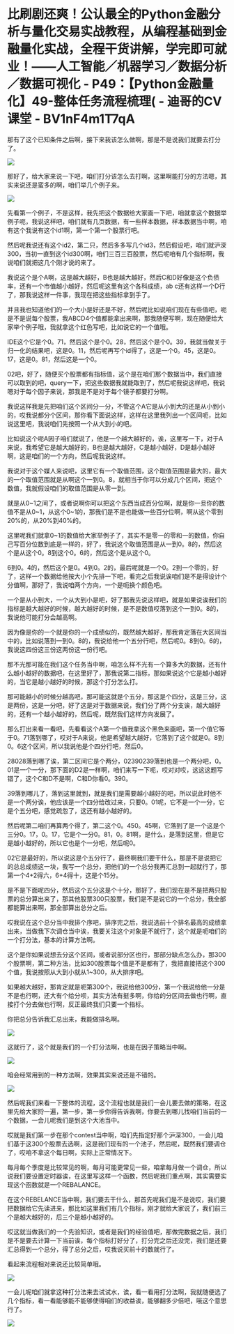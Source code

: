 # 比刷剧还爽！公认最全的Python金融分析与量化交易实战教程，从编程基础到金融量化实战，全程干货讲解，学完即可就业！——人工智能／机器学习／数据分析／数据可视化 - P49：【Python金融量化】49-整体任务流程梳理( - 迪哥的CV课堂 - BV1nF4m1T7qA

那有了这个已知条件之后啊，接下来我该怎么做啊，那是不是说我们就要去打分了。

![](img/f96284ae19031c4b14dd19d5eb556aeb_1.png)

那好了，给大家来说一下吧，咱们打分该怎么去打啊，这里啊能打分的方法嗯，其实来说还是蛮多的啊，咱们举几个例子来。



![](img/f96284ae19031c4b14dd19d5eb556aeb_3.png)

先看第一个例子，不是这样，我先把这个数据给大家画一下吧，咱就拿这个数据举例子呃，我说这样吧，咱们就有几页数据，有一些样本数据，样本数据当中啊，咱有这个我说有这个id1啊，第一个第一个股票行吧。

然后呢我说还有这个id2，第二只，然后多多写几个id3，然后假设吧，咱们就沪深300，当初一直到这个id300啊，咱们三百三百股票，然后呢咱有几个指标啊，我说咱们就把这几个刚才说的来了。

我说这个是个A啊，这是越大越好，B也是越大越好，然后C和D好像是这个负债率，还有一个市值越小越好，然后呢这里有这个各科成绩，ab c还有这样一个D行了，那我说这样一件事，我现在把这些指标拿到手了。

并且我也知道他们的一个大小是好还是不好，然后呢比如说咱们现在有些值吧，呃是不是说每个股票，我ABCD4个值都能拿出来啊，那我随便写啊，现在随便给大家举个例子哦，我就拿这个红色写吧，比如说它的一个值哦。

IDE这个它是个0。71，然后这个是个0。28，然后这个是个0。39，我就当做关于归一化的结果吧，这是0。11，然后呢再写个id得了，这是一个0。45，这是0。17，这是0。81，然后这是一个0。

02吧，好了，随便买个股票都有指标值，这个是在咱们那个数据当中，我们直接可以取到的吧，query一下，把这些数据我就能取到了，然后呢我说这样吧，我说嗯对于每个因子来说，那我是不是对于每个镜子都要打分啊。

我说这样我是先把咱们这个区间分一分，不管这个A它是从小到大的还是从小到小的，哎我说都分个区间，那你看下面说这样，这样在这里我列出一个区间呃，比如说这里吧，我说咱们先按照一个从大到小的吧。

比如说这个呃A因子咱们就说了，他是一个越大越好的，诶，这里写一下，对于A来说，我希望它是越大越好的，B也是越大越好，C是越小越好，D是越小越好啊，这是咱们的一个方向，然后呢我说这样。

我说对于这个媒人来说吧，这里它有一个取值范围，这个取值范围是最大的，最大的一个取值范围就是从啊这个一到0。8，就相当于你可以分成几个区间，把这个数值，我就假设咱们的取值范围是从零一到。

就是从0~1之间了，或者说啊你可以把这个东西当成百分位啊，就是你一旦你的数值不是从0~1，从这个0~1的，那我们是不是也能做一些百分位啊，啊从这个零到20%的，从20%到40%的。

这里呢我们就拿0~1的数值给大家举例子了，其实不是零一的零和一的数值，你自己写百分位数到底是一样的，好了，我说这个取值范围是从一到0。8的，然后这个是从这个0。8到这个0。6的，然后这个是从这个0。

6到0。4的，然后这个是0。4到0。2的，最后呢就是一个0。2到一个零的，好了，这样一个数据给他按大小个先排一下吧，看完之后我说诶咱们是不是得设计个分值啊，那好了，我说咱两个方向，一个是呃换个颜色吧。

一个是从小到大，一个从大到小是吧，好了那我先说这样吧，就是如果说诶我们的指标是越大越好的时候，越大越好的时候，是不是数值哎落到这个一到0。8的，我说他可能打分会越高啊。

因为像是你的一个就是你的一个成绩似的，既然越大越好，那我肯定落在大区间当中的，比如说落到一到0。8的，我说给他一个五分行吧，然后呢0。8到0。6的，我说这四份这三份这两份这一份行吧。

那不光那可能在我们这个任务当中啊，咱怎么样不光有一个算多大的数据，还有什么越小越好的数据吧，在这里好了，那我说第二指标，那如果说这个它是越小越好的，当它是越小越好的时候，那这个打分怎么打。

那可能越小的时候分越高吧，那可能这就是个五分，那这是个四分，这是三分，这是两份，这是一分吧，好了这是对于数据来说，我们分了两个分支诶，越大越好的，还有一个越小越好的，然后呢，既然我们这样方向发展了。

那么打出来看一看吧，先看看这个A第一个值我拿这个黑色来画吧，第一个值它等于0。71落到哪了，哎对于A来说，他是希望越大越好，它落到了这个就是0。8到0。6这个区间，所以我说他是个四分行吧，然后0。

28028落到哪了诶，第二区间它是个两分，02390239落到也是一个两分吧，0。01是一个一分，那下面的D2是一样啊，咱们来写一下呃，哎对对哎，这这这题写错了，这个C和D不是啊，C和D你看0。390。

39落到哪儿了，落到这里就到，就是我们是需要越小越好的吧，所以说此时他不是一个两分诶，他应该是一个四分给改过来，只要0。01呢，它不是一个一分，它是个五分吧，感觉疏忽了，这还有越小越好的。

然后呢第二咱们再算两个得了，第二这个0。450。45啊，它落到了是一个这是个三分0。17，0。17，它是个一分0。81，0。81啊，是什么，是落到这里，但是它是越小越好的，所以它也是个一分吧，然后呢0。

02它是最好的，所以说这是个五分行了，最终啊我们要干什么，那是不是说把它的总总成绩这一块，我写一个总分，把他们的一个总分我再汇总到一起就行了，那第一个4+2得六，6+4得十，这是个15分。

是不是下面呢四分，然后这个五分这是个十分，那好了，我们现在是不是把两只股票的总分算出来了，那其他股票300只股票，我们是不是说它的一个总分，我全部都能算出来啊，那全部算出总分之后。

哎我说在这个总分当中我排个序吧，排序完之后，我说选前十个排名最高的成绩拿出来，当做我下次调仓当中诶，我要关注这个对象是不就行了，这个就是呃咱们的一个打分法，基本的计算方法啊。

这个是你如果说想去分这个区间，或者说部分区也行，那部分缺点怎么办，那300个股票啊，第二种方法，比如300股票每个值是不是都有了，我把直接把这个300个值，我说按照从大到小就从1~300，从大排序吧。

如果越大越好，那肯定就是呃第300个，我说给他300分，第一个我说给他一分是不是也行啊，还大有个给分呗，其实方法有挺多啊，你给的分区间去做也行啊，直接打个分去做也行啊，反正最终我们只要一个指标。

你把总分告诉我汇总出来，我能做排名啊。

![](img/f96284ae19031c4b14dd19d5eb556aeb_5.png)

这就行了，这个就是我们的一个打分法啊，也是在因子策略当中啊。

![](img/f96284ae19031c4b14dd19d5eb556aeb_7.png)

咱会经常用到的一种方法啊，效果其实来说还是不错的。

![](img/f96284ae19031c4b14dd19d5eb556aeb_9.png)

然后呢我们来看一下整体的流程，这个流程也就是我们一会儿要去做的策略，在这里先给大家捋一遍，第一步，第一步你得告诉我啊，你要去到哪儿找咱们当前的一个数据，一会儿呢我们是到这个大池当中。

哎就是我们第一步在那个contest当中啊，咱们先指定好那个沪深300，一会儿咱们基于这300个股票去选啊，这是我们现有的一个池子，然后呢，既然我们要调仓了，哎咱不拿这个每日啊，实际上正常情况下。

每月每个季度是比较常见的啊，每月可能更常见一些，咱拿每月做一个调仓，所以说我们要设置定时器诶，在这里写这样一个函数，然后呢我们重点啊，其实需要实现这个函数就是一个REBALANCE。

在这个REBELANCE当中啊，我们要去干什么，那首先呢我们是不是说哎，我们要把数据给它先读进来，那比如这里我们有几个指标，刚才就给大家说了，我们前三个是越大越好的，后三个是越小越好的。

哎这就当做我们的一个先验知识，或者是我们的经验值吧，那做完数据之后，我们是不是要去计算一下当前诶，每个指标打好分了，打分完之后还没完，我们是还要汇总得到一个总分，得了总分之后，哎我说买前十的数就行了。

看起来流程相对来说还比较简单哦。

![](img/f96284ae19031c4b14dd19d5eb556aeb_11.png)

一会儿呢咱们就拿这种打分法来去试试水，诶，看一看用打分法啊，我就随便选了几个指标，看一看能够能不能够使得咱们的收益诶，能够翻多少倍吧，哦这个意思行了。



![](img/f96284ae19031c4b14dd19d5eb556aeb_13.png)